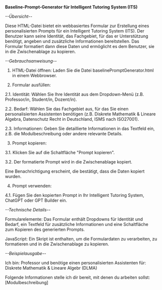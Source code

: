 **Baseline-Prompt-Generator für Intelligent Tutoring System (ITS)**


*--Übersicht--*

Diese HTML-Datei bietet ein webbasiertes Formular zur Erstellung eines personalisierten Prompts für ein Intelligent Tutoring System (ITS). Der Benutzer kann seine Identität, das Fachgebiet, für das er Unterstützung benötigt, angeben und zusätzliche Informationen bereitstellen. Das Formular formatiert dann diese Daten und ermöglicht es dem Benutzer, sie in die Zwischenablage zu kopieren.

*--Gebrauchsanweisung--*

1. HTML-Datei öffnen: Laden Sie die Datei baselinePromptGenerator.html in einem Webbrowser.

2. Formular ausfüllen:

2.1. Identität: Wählen Sie Ihre Identität aus dem Dropdown-Menü (z.B. Professor/in, Student/in, Dozent/in).

2.2. Bedarf: Wählen Sie das Fachgebiet aus, für das Sie einen personalisierten Assistenten benötigen (z.B. Diskrete Mathematik & Lineare Algebra, Datenschutz Recht in Deutschland, ISMS nach ISO27001).

2.3. Informationen: Geben Sie detaillierte Informationen in das Textfeld ein, z.B. die Modulbeschreibung oder andere relevante Details.

3. Prompt kopieren:

3.1. Klicken Sie auf die Schaltfläche "Prompt kopieren".

3.2. Der formatierte Prompt wird in die Zwischenablage kopiert.

Eine Benachrichtigung erscheint, die bestätigt, dass die Daten kopiert wurden.

4. Prompt verwenden: 

4.1. Fügen Sie den kopierten Prompt in Ihr Intelligent Tutoring System, ChatGPT oder GPT Builder ein.


*--Technische Details--*

Formularelemente: Das Formular enthält Dropdowns für Identität und Bedarf, ein Textfeld für zusätzliche Informationen und eine Schaltfläche zum Kopieren des generierten Prompts.

JavaScript: Ein Skript ist enthalten, um die Formulardaten zu verarbeiten, zu formatieren und in die Zwischenablage zu kopieren.

*--Beispielausgabe--*

Ich bin: Professor
und benötige einen personalisierten Assistenten für: Diskrete Mathematik & Lineare Algebr (DLMA)

Folgende Informationen stelle ich dir bereit, mit denen du arbeiten sollst:
[Modulbeschreibung]




